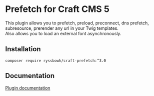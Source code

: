 # Prefetch for Craft CMS 5

This plugin allows you to prefetch, preload, preconnect, dns prefetch, subresource, prerender any url in your Twig templates.  
Also allows you to load an external font asynchronously.

## Installation

`composer require ryssbowh/craft-prefetch:^3.0`

## Documentation

[Plugin documentation](https://www.webpuzzlers.co.uk/plugins/prefetch/all)